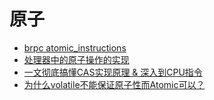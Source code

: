 # 原子

- [brpc atomic_instructions](https://github.com/apache/incubator-brpc/blob/master/docs/cn/atomic_instructions.md)
- [处理器中的原子操作的实现](https://juejin.im/post/6844903969811070984#heading-3)
- [一文彻底搞懂CAS实现原理 & 深入到CPU指令](https://juejin.im/post/6844904009812148238#heading-4)
- [为什么volatile不能保证原子性而Atomic可以？](https://www.cnblogs.com/Mainz/p/3556430.html)

